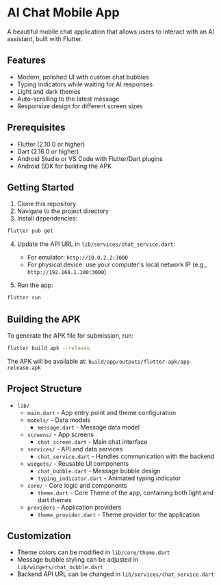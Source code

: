 # AI Chat Mobile App

A beautiful mobile chat application that allows users to interact with an AI assistant, built with Flutter.

## Features

- Modern, polished UI with custom chat bubbles
- Typing indicators while waiting for AI responses
- Light and dark themes
- Auto-scrolling to the latest message
- Responsive design for different screen sizes

## Prerequisites

- Flutter (2.10.0 or higher)
- Dart (2.16.0 or higher)
- Android Studio or VS Code with Flutter/Dart plugins
- Android SDK for building the APK

## Getting Started

1. Clone this repository
2. Navigate to the project directory
3. Install dependencies:

```bash
flutter pub get
```

4. Update the API URL in `lib/services/chat_service.dart`:
   - For emulator: `http://10.0.2.2:3000`
   - For physical device: use your computer's local network IP (e.g., `http://192.168.1.100:3000`)

5. Run the app:

```bash
flutter run
```

## Building the APK

To generate the APK file for submission, run:

```bash
flutter build apk --release
```

The APK will be available at: `build/app/outputs/flutter-apk/app-release.apk`

## Project Structure

- `lib/`
  - `main.dart` - App entry point and theme configuration
  - `models/` - Data models
    - `message.dart` - Message data model
  - `screens/` - App screens
    - `chat_screen.dart` - Main chat interface
  - `services/` - API and data services
    - `chat_service.dart` - Handles communication with the backend
  - `widgets/` - Reusable UI components
    - `chat_bubble.dart` - Message bubble design
    - `typing_indicator.dart` - Animated typing indicator
  - `core/` - Core logic and components
    - `theme.dart` - Core Theme of the app, containing both light and dart themes
  - `providers` - Application providers
    - `theme_provider.dart` - Theme provider for the application

## Customization

- Theme colors can be modified in `lib/core/theme.dart`
- Message bubble styling can be adjusted in `lib/widgets/chat_bubble.dart`
- Backend API URL can be changed in `lib/services/chat_service.dart`